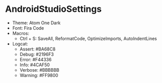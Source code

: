 # AndroidStudioSettings

- Theme: Atom One Dark
- Font: Fira Code
- Macros:
  - Ctrl + S: SaveAll, ReformatCode, OptimizeImports, AutoIndentLines
- Logcat:
  - Assert: #BA68C8
  - Debug: #2196F3
  - Error: #F44336
  - Info: #4CAF50
  - Verbose: #BBBBBB
  - Warning: #FF9800
